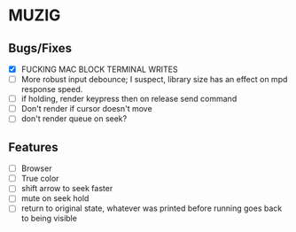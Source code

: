 # MUZIG

## Bugs/Fixes
- [x] FUCKING MAC BLOCK TERMINAL WRITES
- [ ] More robust input debounce; I suspect, library size has an effect on mpd response speed.
- [ ] if holding, render keypress then on release send command
- [ ] Don't render if cursor doesn't move
- [ ] don't render queue on seek?

## Features 
- [ ] Browser
- [ ] True color
- [ ] shift arrow to seek faster
- [ ] mute on seek hold
- [ ] return to original state, whatever was printed before running goes back to being visible

